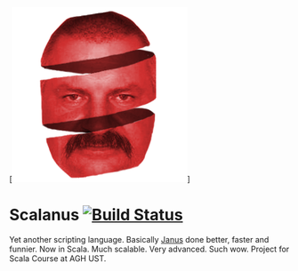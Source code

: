 [![logo](./doc/logo.png)]

# Scalanus [![Build Status](https://travis-ci.org/mkaput/scalanus.svg?branch=master)](https://travis-ci.org/mkaput/scalanus)

Yet another scripting language. Basically [Janus](https://github.com/mkaput/janus) done better, faster and funnier. Now in Scala. Much scalable. Very advanced. Such wow. Project for Scala Course at AGH UST.

